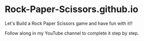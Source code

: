 # Rock-Paper-Scissors.github.io

Let's Build a Rock Paper Scissors game and have fun with it!!

Follow along in my YouTube channel to complete it step by step.
